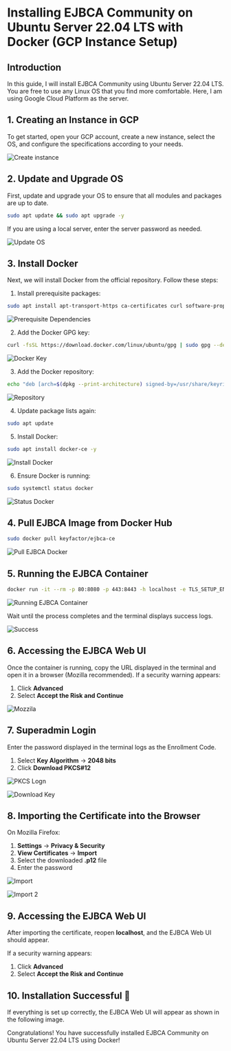 # Installing EJBCA Community on Ubuntu Server 22.04 LTS with Docker (GCP Instance Setup)

## Introduction
In this guide, I will install EJBCA Community using Ubuntu Server 22.04 LTS. You are free to use any Linux OS that you find more comfortable. Here, I am using Google Cloud Platform as the server.

## 1. Creating an Instance in GCP
To get started, open your GCP account, create a new instance, select the OS, and configure the specifications according to your needs.

![Create instance](https://miro.medium.com/v2/resize:fit:1400/format:webp/1*jrRkUo1KKS6VhxngLYIsFA.png)


## 2. Update and Upgrade OS
First, update and upgrade your OS to ensure that all modules and packages are up to date.
```bash
sudo apt update && sudo apt upgrade -y
```
If you are using a local server, enter the server password as needed.

![Update OS](https://miro.medium.com/v2/resize:fit:1400/format:webp/1*wakMcMcXe5qFbNoGuLbcCw.png)


## 3. Install Docker
Next, we will install Docker from the official repository. Follow these steps:

1. Install prerequisite packages:
```bash
sudo apt install apt-transport-https ca-certificates curl software-properties-common -y
```

![Prerequisite Dependencies](https://miro.medium.com/v2/resize:fit:2000/format:webp/1*QuIi169CZm87HpVrWjzg9A.png)

2. Add the Docker GPG key:
```bash
curl -fsSL https://download.docker.com/linux/ubuntu/gpg | sudo gpg --dearmor -o /usr/share/keyrings/docker-archive-keyring.gpg
```

![Docker Key](https://miro.medium.com/v2/resize:fit:1400/format:webp/1*8FvuWfATcIbXdS_337zx5Q.png)


3. Add the Docker repository:
```bash
echo "deb [arch=$(dpkg --print-architecture) signed-by=/usr/share/keyrings/docker-archive-keyring.gpg] https://download.docker.com/linux/ubuntu $(lsb_release -cs) stable" | sudo tee /etc/apt/sources.list.d/docker.list > /dev/null
```

![Repository](https://miro.medium.com/v2/resize:fit:1400/format:webp/1*bTCoAu1UkOH2YstlRxprbQ.png)

4. Update package lists again:
```bash
sudo apt update
```

5. Install Docker:
```bash
sudo apt install docker-ce -y
```

![Install Docker](https://miro.medium.com/v2/resize:fit:1400/format:webp/1*XnCl8f3JmFN0ESYj4NuW6g.png)


6. Ensure Docker is running:
```bash
sudo systemctl status docker
```

![Status Docker](https://miro.medium.com/v2/resize:fit:1400/format:webp/1*zn8YzZs71l0hnoY3cunepw.png)


## 4. Pull EJBCA Image from Docker Hub
```bash
sudo docker pull keyfactor/ejbca-ce
```

![Pull EJBCA Docker](https://miro.medium.com/v2/resize:fit:1400/format:webp/1*NbKXcVQFGN3NnX8-xOZfCw.png)


## 5. Running the EJBCA Container
```bash
docker run -it --rm -p 80:8080 -p 443:8443 -h localhost -e TLS_SETUP_ENABLED="true" keyfactor/ejbca-ce
```

![Running EJBCA Container](https://miro.medium.com/v2/resize:fit:1400/format:webp/1*9YLnCP6vbQnNpIxDDloqDQ.png)


Wait until the process completes and the terminal displays success logs.

![Success](https://miro.medium.com/v2/resize:fit:1400/format:webp/1*BU4HNuaqirQpeak4mKtCvw.png)


## 6. Accessing the EJBCA Web UI
Once the container is running, copy the URL displayed in the terminal and open it in a browser (Mozilla recommended).
If a security warning appears:
1. Click **Advanced**
2. Select **Accept the Risk and Continue**

![Mozzila](https://miro.medium.com/v2/resize:fit:1400/format:webp/1*HgVXMoSUSRMpONPtrYJ5pw.png)


## 7. Superadmin Login
Enter the password displayed in the terminal logs as the Enrollment Code.

1. Select **Key Algorithm** → **2048 bits**
2. Click **Download PKCS#12**

![PKCS Logn](https://miro.medium.com/v2/resize:fit:2000/format:webp/1*hPkUa3ebg8SLoXohxR5Y5g.png)

![Download Key](https://miro.medium.com/v2/resize:fit:1400/format:webp/1*KvyEsYQ82n_iimdwS85Bkg.png)



## 8. Importing the Certificate into the Browser
On Mozilla Firefox:
1. **Settings** → **Privacy & Security**
2. **View Certificates** → **Import**
3. Select the downloaded **.p12** file
4. Enter the password

![Import](https://miro.medium.com/v2/resize:fit:1400/format:webp/1*5lwhx-Y59xWsabLrIj5V8g.png)

![Import 2](https://miro.medium.com/v2/resize:fit:1400/format:webp/1*R1Won_-1fpFHfG4zBPYL-Q.png)



## 9. Accessing the EJBCA Web UI
After importing the certificate, reopen **localhost**, and the EJBCA Web UI should appear.

If a security warning appears:
1. Click **Advanced**
2. Select **Accept the Risk and Continue**

## 10. Installation Successful 🎉
If everything is set up correctly, the EJBCA Web UI will appear as shown in the following image.

Congratulations! You have successfully installed EJBCA Community on Ubuntu Server 22.04 LTS using Docker!
